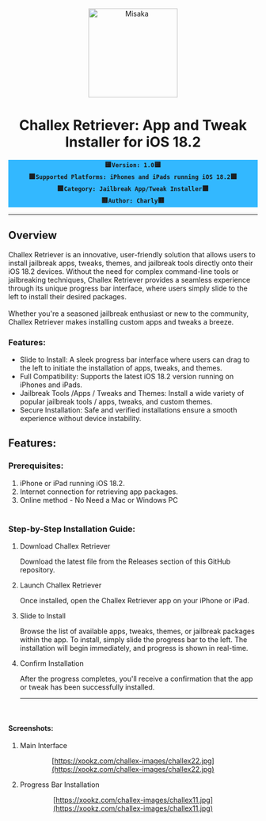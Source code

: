 <br>
<p align="center">
<img src="https://xookz.com/challex-images/challexlogo.png" alt="Misaka" height="180" width="180"/>
</p>
<h1 align="center">Challex Retriever: App and Tweak Installer for iOS 18.2</h1>


  
<div align="center" style= "background-color: #33b8ff;"><b>
  
🟨`Version: 1.0`🟨 <br> 🟩`Supported Platforms: iPhones and iPads running iOS 18.2`🟩 <br> 🟪`Category: Jailbreak App/Tweak Installer`🟪 <br> 🟥`Author: Charly`🟥
  
  </b></div>


<hr>

  <h2>Overview</h2>

Challex Retriever is an innovative, user-friendly solution that allows users to install jailbreak apps, tweaks, themes, and jailbreak tools directly onto their iOS 18.2 devices. Without the need for complex command-line tools or jailbreaking techniques, Challex Retriever provides a seamless experience through its unique progress bar interface, where users simply slide to the left to install their desired packages.<br><br>
Whether you're a seasoned jailbreak enthusiast or new to the community, Challex Retriever makes installing custom apps and tweaks a breeze.<br>

<h3>Features:</h3>

* Slide to Install: A sleek progress bar interface where users can drag to the left to initiate the installation of apps, tweaks, and themes.
* Full Compatibility: Supports the latest iOS 18.2 version running on iPhones and iPads.
* Jailbreak Tools /Apps / Tweaks and Themes: Install a wide variety of popular jailbreak tools / apps, tweaks, and custom themes.
* Secure Installation: Safe and verified installations ensure a smooth experience without device instability.<br>

<div>
  
<h2>Features:</h2>

<h3>Prerequisites:</h3>

1. iPhone or iPad running iOS 18.2.
2. Internet connection for retrieving app packages.
3. Online method - No Need a Mac or Windows PC<br><br>

<h3>Step-by-Step Installation Guide:</h3>

1. Download Challex Retriever

   Download the latest  file from the Releases section of this GitHub repository.

2. Launch Challex Retriever

   Once installed, open the Challex Retriever app on your iPhone or iPad.

3. Slide to Install

   Browse the list of available apps, tweaks, themes, or jailbreak packages within the app. To install, simply slide the progress bar to the left. The installation will begin immediately, and progress is shown in real-time.

4. Confirm Installation

   After the progress completes, you'll receive a confirmation that the app or tweak has been successfully installed.<br><hr><br>
   
</div>

   <h4><b>Screenshots:</b></h4>

1. Main Interface
   
<div align="center">

[https://xookz.com/challex-images/challex22.jpg](https://xookz.com/challex-images/challex22.jpg)

</div>

2. Progress Bar Installation

<div align="center">

[https://xookz.com/challex-images/challex11.jpg](https://xookz.com/challex-images/challex11.jpg)

</div>




